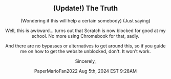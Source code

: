 <div align=center>
<h2> (Update!) The Truth</h2>

(Wondering if this will help a certain somebody) (Just saying)

Well, this is awkward... turns out that Scratch is now blocked for good at my school. No more using Chromebook for that, sadly.

And there are no bypasses or alternatives to get around this, so if you guide me on how to get the website unblocked, don't. It won't work.

Sincerely,

PaperMarioFan2022 Aug 5th, 2024 EST 9:28AM
